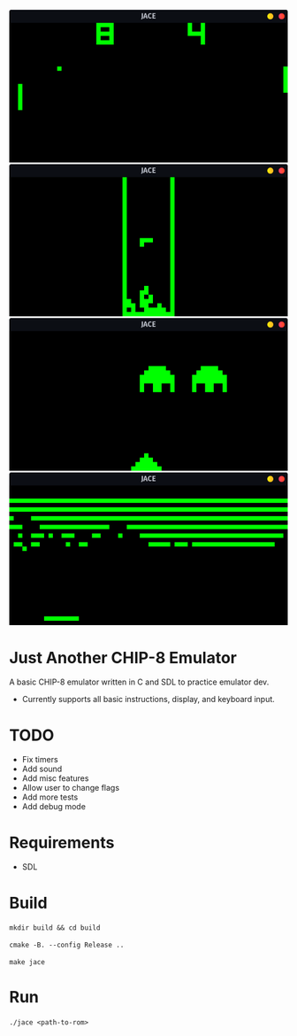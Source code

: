 ![JACE Pong](/screenshots/jace_pong.png?raw=true)
![JACE Tetris](/screenshots/jace_tetris.png?raw=true)
![JACE Invaders](/screenshots/jace_invaders.png?raw=true)
![JACE Breakout](/screenshots/jace_breakout.png?raw=true)

Just Another CHIP-8 Emulator
============================
A basic CHIP-8 emulator written in C and SDL to practice emulator dev.

* Currently supports all basic instructions, display, and keyboard input.

TODO
=====
* Fix timers
* Add sound
* Add misc features
* Allow user to change flags
* Add more tests
* Add debug mode

Requirements
============
* SDL

Build
=====
`mkdir build && cd build`

`cmake -B. --config Release ..`

`make jace`

Run
===
`./jace <path-to-rom>`
